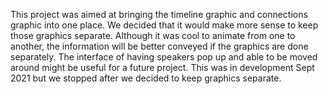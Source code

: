 This project was aimed at bringing the timeline graphic and connections graphic into one place.
We decided that it would make more sense to keep those graphics separate. Although it was cool to animate from one to another, the information will be better conveyed if the graphics are done separately.
The interface of having speakers pop up and able to be moved around might be useful for a future project.
This was in development Sept 2021 but we stopped after we decided to keep graphics separate.
